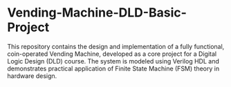 # Vending-Machine-DLD-Basic-Project
This repository contains the design and implementation of a fully functional, coin-operated Vending Machine, developed as a core project for a Digital Logic Design (DLD) course. The system is modeled using Verilog HDL and demonstrates practical application of Finite State Machine (FSM) theory in hardware design.
